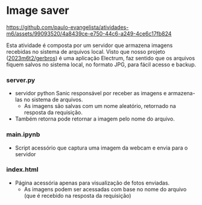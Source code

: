 # Image saver

https://github.com/paulo-evangelista/atividades-m6/assets/99093520/4a8439ce-e750-44c6-a249-4ce6c17fb824

Esta atividade é composta por um servidor que armazena imagens recebidas no sistema de arquivos local.
Visto que nosso projeto ([2023m6t2/gerbros](https://github.com/2023M6T2-Inteli/Grupo05)) é uma aplicação Electrum, faz sentido que os arquivos fiquem salvos no sistema local, no formato JPG, para fácil acesso e backup.

### server.py
- servidor python Sanic responsável por receber as imagens e armazena-las no sistema de arquivos.
    - As imagens são salvas com um nome aleatório, retornado na resposta da requisição.
- Também retorna pode retornar a imagem pelo nome do arquivo.

### main.ipynb
- Script acessório que captura uma imagem da webcam e envia para o servidor

### index.html
- Página acessória apenas para visualização de fotos enviadas.
    - As imagens podem ser acessadas com base no nome do arquivo (que é recebido na resposta da requisição)
    



